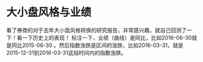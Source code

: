 # 大小盘风格与业绩

看了券商的对于去年大小盘风格转换的研究报告，非常感兴趣，就自己回测了一下！看一下历史上的表现！
标注一下，业绩（曲线）是同比，比如2016-06-30就是同比2015-06-30 。然后指数涨跌是区间的涨跌，比如2016-03-31，就是2015-12-31到2016-03-31这段时间内的指数涨跌。